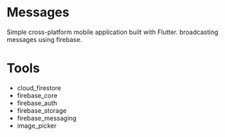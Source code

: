 # Messages
Simple cross-platform mobile application built with Flutter.
broadcasting messages using firebase.

# Tools
  - cloud_firestore
  - firebase_core
  - firebase_auth
  - firebase_storage
  - firebase_messaging
  - image_picker

